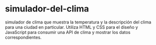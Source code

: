 # simulador-del-clima
simulador de clima que muestra la temperatura y la descripción del clima para una ciudad en particular. Utiliza HTML y CSS para el diseño y JavaScript para consumir una API de clima y mostrar los datos correspondientes.
